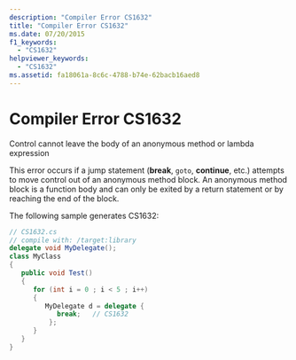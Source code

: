 ```yaml
---
description: "Compiler Error CS1632"
title: "Compiler Error CS1632"
ms.date: 07/20/2015
f1_keywords: 
  - "CS1632"
helpviewer_keywords: 
  - "CS1632"
ms.assetid: fa18061a-8c6c-4788-b74e-62bacb16aed8
---
```

# Compiler Error CS1632
Control cannot leave the body of an anonymous method or lambda expression  
  
 This error occurs if a jump statement (**break**, `goto`, **continue**, etc.) attempts to move control out of an anonymous method block. An anonymous method block is a function body and can only be exited by a return statement or by reaching the end of the block.  
  
 The following sample generates CS1632:  
  
```csharp  
// CS1632.cs  
// compile with: /target:library  
delegate void MyDelegate();  
class MyClass  
{  
   public void Test()  
   {
      for (int i = 0 ; i < 5 ; i++)  
      {  
         MyDelegate d = delegate {  
            break;   // CS1632  
          };
      }  
   }  
}  
```
